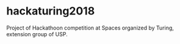# hackaturing2018
Project of Hackathoon competition at Spaces organized by Turing, extension group of USP.
